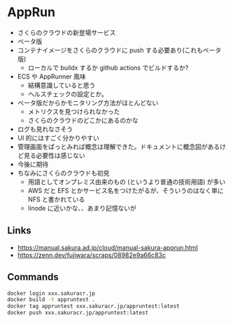 # AppRun

- さくらのクラウドの新登場サービス
- ベータ版
- コンテナイメージをさくらのクラウドに push する必要あり(これもベータ版)
  - ローカルで buildx するか github actions でビルドするか?
- ECS や AppRunner 風味
  - 結構意識していると思う
  - ヘルスチェックの設定とか。
- ベータ版だからかモニタリング方法がほとんどない
  - メトリクスを見つけられなかった
  - さくらのクラウドのどこかにあるのかな
- ログも見れなさそう
- UI 的にはすごく分かりやすい
- 管理画面をぱっとみれば概念は理解できた。ドキュメントに概念図があるけど見る必要性は感じない
- 今後に期待
- ちなみにさくらのクラウドも初見
  - 用語としてオンプレミス由来のもの (というより普通の技術用語) が多い
  - AWS だと EFS とかサービス名をつけたがるが、そういうのはなく単に NFS と書かれている
  - linode に近いかな、、あまり記憶ないが

## Links
- https://manual.sakura.ad.jp/cloud/manual-sakura-apprun.html
- https://zenn.dev/fujiwara/scraps/08982e9a66c83c

## Commands
```bash
docker login xxx.sakuracr.jp
docker build -t appruntest .
docker tag appruntest xxx.sakuracr.jp/appruntest:latest
docker push xxx.sakuracr.jp/appruntest:latest
```
